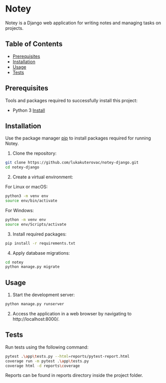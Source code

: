 # Notey

Notey is a Django web application for writing notes and managing tasks on projects.

## Table of Contents

- [Prerequisites](#prerequisites)
- [Installation](#installation)
- [Usage](#usage)
- [Tests](#tests)

## Prerequisites

Tools and packages required to successfully install this project:

- Python 3 [Install](https://www.python.org/)

## Installation

Use the package manager [pip](https://pip.pypa.io/en/stable/) to install packages required for running Notey.

1. Clone the repository:

```bash
git clone https://github.com/lukakuterovac/notey-django.git
cd notey-django
```

2. Create a virtual environment:

For Linux or macOS:

```bash
python3 -m venv env
source env/bin/activate
```

For Windows:

```bash
python -m venv env
source env/Scripts/activate
```

3. Install required packages:

```bash
pip install -r requirements.txt
```

4. Apply database migrations:

```bash
cd notey
python manage.py migrate
```

## Usage

1. Start the development server:

```bash
python manage.py runserver
```

2. Access the application in a web browser by navigating to http://localhost:8000/.

## Tests

Run tests using the following command:

```bash
pytest .\app\tests.py --html=reports/pytest-report.html
coverage run -m pytest .\app\tests.py
coverage html -d reports\coverage
```

Reports can be found in reports directory inside the project folder.
